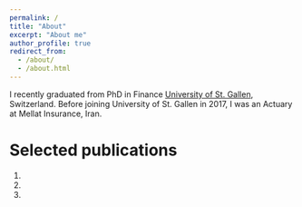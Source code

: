 ```yaml
---
permalink: /
title: "About"
excerpt: "About me"
author_profile: true
redirect_from: 
  - /about/
  - /about.html
---
```


I recently graduated from PhD in Finance [University of St. Gallen](https://www.unisg.ch/en/), Switzerland. Before joining University of St. Gallen in 2017, I was an Actuary at Mellat Insurance, Iran.

Selected publications
======
1.

2.

3.

